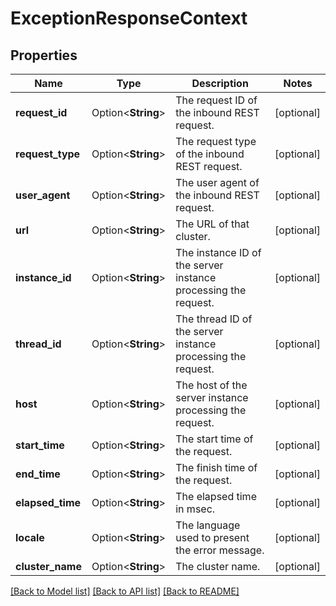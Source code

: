 # ExceptionResponseContext

## Properties

Name | Type | Description | Notes
------------ | ------------- | ------------- | -------------
**request_id** | Option<**String**> | The request ID of the inbound REST request.  | [optional]
**request_type** | Option<**String**> | The request type of the inbound REST request.  | [optional]
**user_agent** | Option<**String**> | The user agent of the inbound REST request.  | [optional]
**url** | Option<**String**> | The URL of that cluster.  | [optional]
**instance_id** | Option<**String**> | The instance ID of the server instance processing the request.  | [optional]
**thread_id** | Option<**String**> | The thread ID of the server instance processing the request.  | [optional]
**host** | Option<**String**> | The host of the server instance processing the request.  | [optional]
**start_time** | Option<**String**> | The start time of the request.  | [optional]
**end_time** | Option<**String**> | The finish time of the request.  | [optional]
**elapsed_time** | Option<**String**> | The elapsed time in msec.  | [optional]
**locale** | Option<**String**> | The language used to present the error message.  | [optional]
**cluster_name** | Option<**String**> | The cluster name.  | [optional]

[[Back to Model list]](../README.md#documentation-for-models) [[Back to API list]](../README.md#documentation-for-api-endpoints) [[Back to README]](../README.md)


